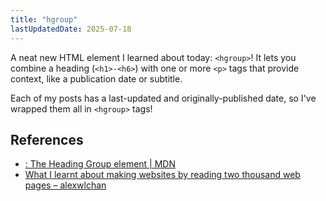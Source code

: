 ```yaml
---
title: "hgroup"
lastUpdatedDate: 2025-07-18
---
```



A neat new HTML element I learned about today: `<hgroup>`!
It lets you combine a heading (`<h1>-<h6>`) with one or more `<p>` tags that provide context, like a publication date or subtitle.

Each of my posts has a last-updated and originally-published date, so I've wrapped them all in `<hgroup>` tags!

## References

- [<hgroup>: The Heading Group element | MDN](https://developer.mozilla.org/en-US/docs/Web/HTML/Reference/Elements/hgroup)
- [What I learnt about making websites by reading two thousand web pages – alexwlchan](https://alexwlchan.net/2025/learning-how-to-make-websites/)